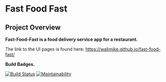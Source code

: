 # Fast Food Fast #
## Project Overview ##
**Fast-Food-Fast is a food delivery service app for a restaurant.**

The link to the UI pages is found here: https://walimike.github.io/fast-food-fast/

**Build Badges.** <p>
[![Build Status](https://travis-ci.org/walimike/fast-food-fast.svg?branch=apiendpoints)](https://travis-ci.org/walimike/fast-food-fast) 
  [![Maintainability](https://api.codeclimate.com/v1/badges/a99a88d28ad37a79dbf6/maintainability)](https://codeclimate.com/github/codeclimate/codeclimate/maintainability) 


